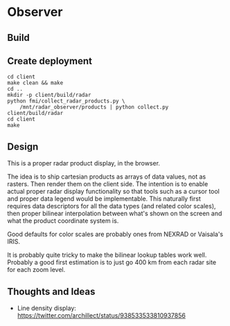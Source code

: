 # Observer

## Build

## Create deployment

    cd client
    make clean && make
    cd ..
    mkdir -p client/build/radar
    python fmi/collect_radar_products.py \
        /mnt/radar_observer/products | python collect.py client/build/radar
    cd client
    make


## Design

This is a proper radar product display, in the browser.

The idea is to ship cartesian products as arrays of data values, not as
rasters.  Then render them on the client side.  The intention is to enable
actual proper radar display functionality so that tools such as a cursor tool
and proper data legend would be implementable.  This naturally first requires
data descriptors for all the data types (and related color scales), then
proper bilinear interpolation between what's shown on the screen and what the
product coordinate system is.

Good defaults for color scales are probably ones from NEXRAD or Vaisala's
IRIS.

It is probably quite tricky to make the bilinear lookup tables work well.
Probably a good first estimation is to just go 400 km from each radar site for
each zoom level.


## Thoughts and Ideas
 - Line density display:
   https://twitter.com/archillect/status/938533533810937856
